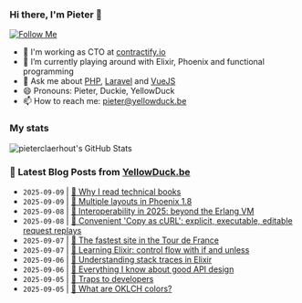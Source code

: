 ### Hi there, I'm Pieter 👋  
[![Follow Me](https://img.shields.io/github/followers/pieterclaerhout?label=Follow&style=social)](https://github.com/pieterclaerhout)

- 🏢 I'm working as CTO at [contractify.io](https://contractify.io)
- 🌱 I’m currently playing around with Elixir, Phoenix and functional programming
- 💬 Ask me about [PHP](https://php.net), [Laravel](http://laravel.com) and [VueJS](https://vuejs.org)
- 😄 Pronouns: Pieter, Duckie, YellowDuck
- 📫 How to reach me: pieter@yellowduck.be

### My stats

![pieterclaerhout's GitHub Stats](https://github-readme-stats.vercel.app/api?username=pieterclaerhout&show_icons=true&count_private=true&line_height=40)

### 📩 Latest Blog Posts from [YellowDuck.be](https://www.yellowduck.be/)
<!-- BLOG-POST-LIST:START -->
- `2025-09-09` | [🔗 Why I read technical books](https://www.yellowduck.be/posts/why-i-read-technical-books)  
- `2025-09-09` | [🔗 Multiple layouts in Phoenix 1.8](https://www.yellowduck.be/posts/multiple-layouts-in-phoenix-1-8)  
- `2025-09-08` | [🔗 Interoperability in 2025: beyond the Erlang VM](https://www.yellowduck.be/posts/interoperability-in-2025-beyond-the-erlang-vm)  
- `2025-09-08` | [🔗 Convenient &#39;Copy as cURL&#39;: explicit, executable, editable request replays](https://www.yellowduck.be/posts/convenient-copy-as-curl-explicit-executable-editable-request-replays)  
- `2025-09-07` | [🔗 The fastest site in the Tour de France](https://www.yellowduck.be/posts/the-fastest-site-in-the-tour-de-france)  
- `2025-09-07` | [🔗 Learning Elixir: control flow with if and unless](https://www.yellowduck.be/posts/learning-elixir-control-flow-with-if-and-unless)  
- `2025-09-06` | [🔗 Understanding stack traces in Elixir](https://www.yellowduck.be/posts/understanding-stack-traces-in-elixir)  
- `2025-09-06` | [🔗 Everything I know about good API design](https://www.yellowduck.be/posts/everything-i-know-about-good-api-design)  
- `2025-09-05` | [🔗 Traps to developers](https://www.yellowduck.be/posts/traps-to-developers)  
- `2025-09-05` | [🔗 What are OKLCH colors?](https://www.yellowduck.be/posts/what-are-oklch-colors)  

<!-- BLOG-POST-LIST:END -->
